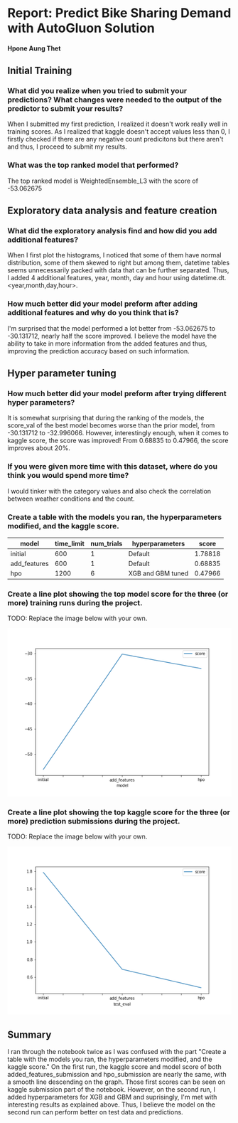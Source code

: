 # Report: Predict Bike Sharing Demand with AutoGluon Solution
#### Hpone Aung Thet

## Initial Training
### What did you realize when you tried to submit your predictions? What changes were needed to the output of the predictor to submit your results?
When I submitted my first prediction, I realized it doesn't work really well in training scores. As I realized that kaggle doesn't accept values less than 0, I firstly checked if there are any negative count predicitons but there aren't and thus, I proceed to submit my results.

### What was the top ranked model that performed?
The top ranked model is WeightedEnsemble_L3 with the score of -53.062675

## Exploratory data analysis and feature creation
### What did the exploratory analysis find and how did you add additional features?
When I first plot the histograms, I noticed that some of them have normal distribution, some of them skewed to right but among them, datetime tables seems unnecessarily packed with data that can be further separated. Thus, I added 4 additional features, year, month, day and hour using datetime.dt.<year,month,day,hour>.

### How much better did your model preform after adding additional features and why do you think that is?
I'm surprised that the model performed a lot better from -53.062675 to -30.131712, nearly half the score improved. I believe the model have the ability to take in more information from the added features and thus, improving the prediction accuracy based on such information.

## Hyper parameter tuning
### How much better did your model preform after trying different hyper parameters?
It is somewhat surprising that during the ranking of the models, the score_val of the best model becomes worse than the prior model, from -30.131712 to -32.996066. However, interestingly enough, when it comes to kaggle score, the score was improved! From 0.68835 to 0.47966, the score improves about 20%. 

### If you were given more time with this dataset, where do you think you would spend more time?
I would tinker with the category values and also check the correlation between weather conditions and the count.

### Create a table with the models you ran, the hyperparameters modified, and the kaggle score.
|model|time_limit|num_trials|hyperparameters|score|
|--|--|--|--|--|
|initial|600|1|Default|1.78818|
|add_features|600|1|Default|0.68835|
|hpo|1200|6|XGB and GBM tuned|0.47966|

### Create a line plot showing the top model score for the three (or more) training runs during the project.

TODO: Replace the image below with your own.

![model_train_score.png](model_train_score.png)

### Create a line plot showing the top kaggle score for the three (or more) prediction submissions during the project.

TODO: Replace the image below with your own.

![model_test_score.png](model_test_score.png)

## Summary
I ran through the notebook twice as I was confused with the part "Create a table with the models you ran, the hyperparameters modified, and the kaggle score." On the first run, the kaggle score and model score of both added_features_submission and hpo_submission are nearly the same, with a smooth line descending on the graph. Those first scores can be seen on kaggle submission part of the notebook. However, on the second run, I added hyperparameters for XGB and GBM and suprisingly, I'm met with interesting results as explained above. Thus, I believe the model on the second run can perform better on test data and predictions.
